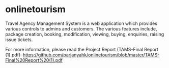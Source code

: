 # onlinetourism
Travel Agency Management System is a web application which provides various controls to admins and customers. 
The various features include, package creation, booking, modification, viewing, buying, enquiries, raising issue tickets.

For more information, please read the Project Report (TAMS-Final Report (1).pdf): 
https://github.com/parjanyahk/onlinetourism/blob/master/TAMS-Final%20Report%20(1).pdf
